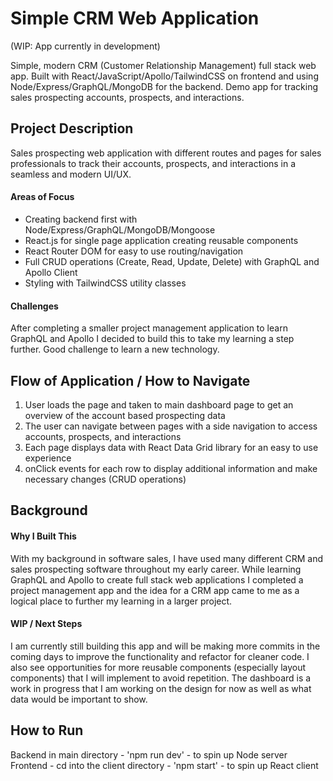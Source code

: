 # Simple CRM Web Application

(WIP: App currently in development)

Simple, modern CRM (Customer Relationship Management) full stack web app. Built with React/JavaScript/Apollo/TailwindCSS on frontend and using Node/Express/GraphQL/MongoDB for the backend. Demo app for tracking sales prospecting accounts, prospects, and interactions.

## Project Description

Sales prospecting web application with different routes and pages for sales professionals to track their accounts, prospects, and interactions in a seamless and modern UI/UX.

#### Areas of Focus
- Creating backend first with Node/Express/GraphQL/MongoDB/Mongoose
- React.js for single page application creating reusable components
- React Router DOM for easy to use routing/navigation
- Full CRUD operations (Create, Read, Update, Delete) with GraphQL and Apollo Client
- Styling with TailwindCSS utility classes

#### Challenges
After completing a smaller project management application to learn GraphQL and Apollo I decided to build this to take my learning a step further. Good challenge to learn a new technology.

## Flow of Application / How to Navigate

1. User loads the page and taken to main dashboard page to get an overview of the account based prospecting data
2. The user can navigate between pages with a side navigation to access accounts, prospects, and interactions
3. Each page displays data with React Data Grid library for an easy to use experience
4. onClick events for each row to display additional information and make necessary changes (CRUD operations)

## Background

#### Why I Built This
With my background in software sales, I have used many different CRM and sales prospecting software throughout my early career. While learning GraphQL and Apollo to create full stack web applications I completed a project management app and the idea for a CRM app came to me as a logical place to further my learning in a larger project.

#### WIP / Next Steps
I am currently still building this app and will be making more commits in the coming days to improve the functionality and refactor for cleaner code. I also see opportunities for more reusable components (especially layout components) that I will implement to avoid repetition. The dashboard is a work in progress that I am working on the design for now as well as what data would be important to show.

## How to Run

Backend in main directory - 'npm run dev' - to spin up Node server
Frontend - cd into the client directory - 'npm start' - to spin up React client






